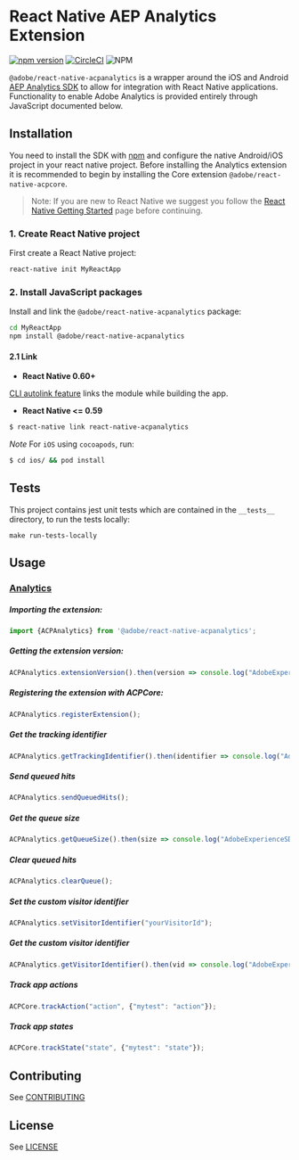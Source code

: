 
# React Native AEP Analytics Extension

[![npm version](https://badge.fury.io/js/%40adobe%2Freact-native-acpanalytics.svg)](https://badge.fury.io/js/%40adobe%2Freact-native-acpanalytics) [![CircleCI](https://img.shields.io/circleci/project/github/adobe/react-native-acpanalytics/master.svg?logo=circleci)](https://circleci.com/gh/adobe/workflows/react-native-acpanalytics) ![NPM](https://img.shields.io/npm/l/@adobe/react-native-acpanalytics.svg)


`@adobe/react-native-acpanalytics` is a wrapper around the iOS and Android [AEP Analytics SDK](https://aep-sdks.gitbook.io/docs/using-mobile-extensions/adobe-analytics) to allow for integration with React Native applications. Functionality to enable Adobe Analytics is provided entirely through JavaScript documented below.


## Installation

You need to install the SDK with [npm](https://www.npmjs.com/) and configure the native Android/iOS project in your react native project. Before installing the Analytics extension it is recommended to begin by installing the Core extension `@adobe/react-native-acpcore`.

> Note: If you are new to React Native we suggest you follow the [React Native Getting Started](<https://facebook.github.io/react-native/docs/getting-started.html>) page before continuing.

### 1. Create React Native project

First create a React Native project:

```bash
react-native init MyReactApp
```

### 2. Install JavaScript packages

Install and link the `@adobe/react-native-acpanalytics` package:

```bash
cd MyReactApp
npm install @adobe/react-native-acpanalytics
```

#### 2.1 Link
- **React Native 0.60+**


[CLI autolink feature](https://github.com/react-native-community/cli/blob/master/docs/autolinking.md) links the module while building the app.


- **React Native <= 0.59**


```bash
$ react-native link react-native-acpanalytics
```

*Note* For `iOS` using `cocoapods`, run:

```bash
$ cd ios/ && pod install
```

## Tests
This project contains jest unit tests which are contained in the `__tests__` directory, to run the tests locally:
```
make run-tests-locally
```

## Usage

### [Analytics](https://aep-sdks.gitbook.io/docs/using-mobile-extensions/adobe-analytics)

##### Importing the extension:
```javascript
import {ACPAnalytics} from '@adobe/react-native-acpanalytics';
```

##### Getting the extension version:

```javascript
ACPAnalytics.extensionVersion().then(version => console.log("AdobeExperienceSDK: ACPAnalytics version: " + version));
```

##### Registering the extension with ACPCore:

```javascript
ACPAnalytics.registerExtension();
```

##### Get the tracking identifier

```javascript
ACPAnalytics.getTrackingIdentifier().then(identifier => console.log("AdobeExperienceSDK: Tracking identifier: " + identifier));
```
##### Send queued hits

```javascript
ACPAnalytics.sendQueuedHits();
```

##### Get the queue size

```javascript
ACPAnalytics.getQueueSize().then(size => console.log("AdobeExperienceSDK: Queue size: " + size));
```

##### Clear queued hits

```javascript
ACPAnalytics.clearQueue();
```

##### Set the custom visitor identifier

```javascript
ACPAnalytics.setVisitorIdentifier("yourVisitorId");
```

##### Get the custom visitor identifier

```javascript
ACPAnalytics.getVisitorIdentifier().then(vid => console.log("AdobeExperienceSDK: Visitor identifier: " + vid));
```

##### Track app actions

```javascript
ACPCore.trackAction("action", {"mytest": "action"});
```

##### Track app states

```javascript
ACPCore.trackState("state", {"mytest": "state"});
```

## Contributing
See [CONTRIBUTING](CONTRIBUTING.md)

## License
See [LICENSE](LICENSE)
